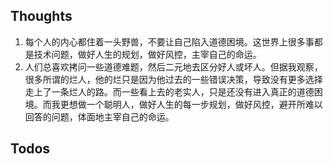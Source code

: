 ## Thoughts
1. 每个人的内心都住着一头野兽，不要让自己陷入道德困境。这世界上很多事都是技术问题，做好人生的规划，做好风控，主宰自己的命运。
2. 人们总喜欢拷问一些道德难题，然后二元地去区分好人或坏人。但据我观察，很多所谓的烂人，他的烂只是因为他过去的一些错误决策，导致没有更多选择走上了一条烂人的路。而一些看上去的老实人，只是还没有进入真正的道德困境。而我更想做一个聪明人，做好人生的每一步规划，做好风控，避开所难以回答的问题，体面地主宰自己的命运。
## Todos
